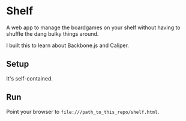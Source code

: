 # Shelf
A web app to manage the boardgames on your shelf without having to shuffle the dang bulky things around.

I built this to learn about Backbone.js and Caliper.

## Setup
It's self-contained.

## Run
Point your browser to `file:///path_to_this_repo/shelf.html`.

